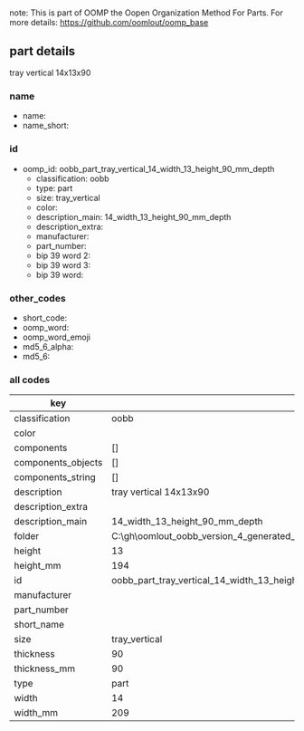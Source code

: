 #   

note: This is part of OOMP the Oopen Organization Method For Parts. For more details: https://github.com/oomlout/oomp_base

##  part details



tray vertical 14x13x90

### name
* name: 
* name_short: 
### id
* oomp_id: oobb_part_tray_vertical_14_width_13_height_90_mm_depth
  * classification: oobb
  * type: part
  * size: tray_vertical
  * color: 
  * description_main: 14_width_13_height_90_mm_depth
  * description_extra: 
  * manufacturer: 
  * part_number: 
  * bip 39 word 2: 
  * bip 39 word 3: 
  * bip 39 word: 

### other_codes
* short_code: 
* oomp_word: 
* oomp_word_emoji 
* md5_6_alpha: 
* md5_6: 









### all codes 
| key | value |  
| --- | --- |  
| classification | oobb |  
| color |  |  
| components | [] |  
| components_objects | [] |  
| components_string | [] |  
| description | tray vertical 14x13x90 |  
| description_extra |  |  
| description_main | 14_width_13_height_90_mm_depth |  
| folder | C:\gh\oomlout_oobb_version_4_generated_parts\things\oobb_part_tray_vertical_14_width_13_height_90_mm_depth |  
| height | 13 |  
| height_mm | 194 |  
| id | oobb_part_tray_vertical_14_width_13_height_90_mm_depth |  
| manufacturer |  |  
| part_number |  |  
| short_name |  |  
| size | tray_vertical |  
| thickness | 90 |  
| thickness_mm | 90 |  
| type | part |  
| width | 14 |  
| width_mm | 209 |  
